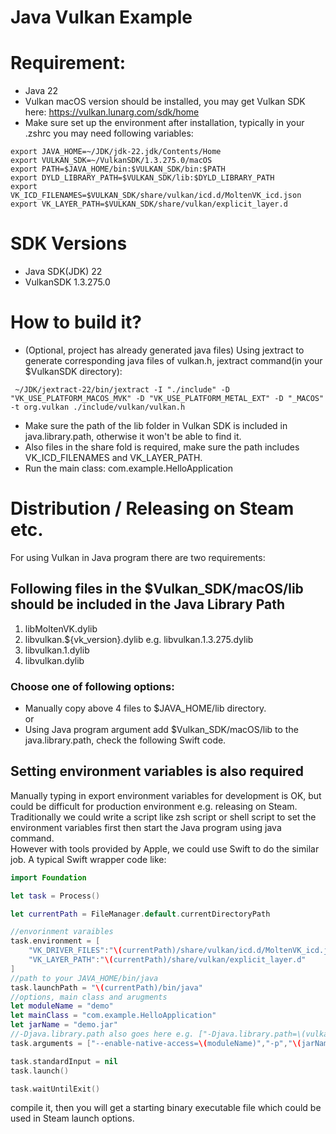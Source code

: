 # Java Vulkan Example  

# Requirement:  

* Java 22
* Vulkan macOS version should be installed, you may get Vulkan SDK here: https://vulkan.lunarg.com/sdk/home
* Make sure set up the environment after installation, typically in your .zshrc you may need following variables:
```text
export JAVA_HOME=~/JDK/jdk-22.jdk/Contents/Home
export VULKAN_SDK=~/VulkanSDK/1.3.275.0/macOS
export PATH=$JAVA_HOME/bin:$VULKAN_SDK/bin:$PATH
export DYLD_LIBRARY_PATH=$VULKAN_SDK/lib:$DYLD_LIBRARY_PATH
export VK_ICD_FILENAMES=$VULKAN_SDK/share/vulkan/icd.d/MoltenVK_icd.json
export VK_LAYER_PATH=$VULKAN_SDK/share/vulkan/explicit_layer.d
```

# SDK Versions 

* Java SDK(JDK) 22
* VulkanSDK 1.3.275.0

# How to build it?

* (Optional, project has already generated java files) Using jextract to generate corresponding java files of vulkan.h, jextract command(in your $VulkanSDK directory): 
```text
 ~/JDK/jextract-22/bin/jextract -I "./include" -D "VK_USE_PLATFORM_MACOS_MVK" -D "VK_USE_PLATFORM_METAL_EXT" -D "_MACOS" -t org.vulkan ./include/vulkan/vulkan.h
```
* Make sure the path of the lib folder in Vulkan SDK is included in java.library.path, otherwise it won't be able to find it.
* Also files in the share fold is required, make sure the path includes VK_ICD_FILENAMES and VK_LAYER_PATH.
* Run the main class: com.example.HelloApplication

# Distribution / Releasing on Steam etc.

For using Vulkan in Java program there are two requirements:

## Following files in the $Vulkan_SDK/macOS/lib should be included in the Java Library Path

1) libMoltenVK.dylib
2) libvulkan.${vk_version}.dylib e.g. libvulkan.1.3.275.dylib
3) libvulkan.1.dylib
4) libvulkan.dylib

### Choose one of following options:
* Manually copy above 4 files to $JAVA_HOME/lib directory.    
or
* Using Java program argument add $Vulkan_SDK/macOS/lib to the java.library.path, check the following Swift code.

## Setting environment variables is also required
Manually typing in export environment variables for development is OK, but could be difficult for production environment e.g. releasing on Steam.  
Traditionally we could write a script like zsh script or shell script to set the environment variables first then start the Java program using java command.  
However with tools provided by Apple, we could use Swift to do the similar job.
A typical Swift wrapper code like:
```swift
import Foundation

let task = Process()

let currentPath = FileManager.default.currentDirectoryPath

//envorinment varaibles
task.environment = [
    "VK_DRIVER_FILES":"\(currentPath)/share/vulkan/icd.d/MoltenVK_icd.json",
    "VK_LAYER_PATH":"\(currentPath)/share/vulkan/explicit_layer.d"
]
//path to your JAVA_HOME/bin/java
task.launchPath = "\(currentPath)/bin/java"
//options, main class and arugments
let moduleName = "demo"
let mainClass = "com.example.HelloApplication"
let jarName = "demo.jar"
//-Djava.library.path also goes here e.g. ["-Djava.library.path=\(vulkanSDKLibPath)",...
task.arguments = ["--enable-native-access=\(moduleName)","-p","\(jarName)","-m","\(moduleName)/\(mainClass)"]

task.standardInput = nil
task.launch()

task.waitUntilExit()
```
compile it, then you will get a starting binary executable file which could be used in Steam launch options.
